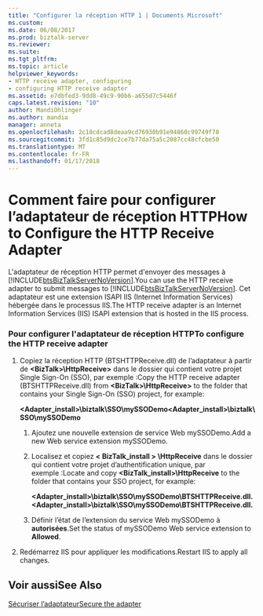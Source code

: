 ```yaml
---
title: "Configurer la réception HTTP 1 | Documents Microsoft"
ms.custom: 
ms.date: 06/08/2017
ms.prod: biztalk-server
ms.reviewer: 
ms.suite: 
ms.tgt_pltfrm: 
ms.topic: article
helpviewer_keywords:
- HTTP receive adapter, configuring
- configuring HTTP receive adapter
ms.assetid: e7dbfed3-9dd8-49c9-90b6-a655d7c5446f
caps.latest.revision: "10"
author: MandiOhlinger
ms.author: mandia
manager: anneta
ms.openlocfilehash: 2c18cdcad8deaa9cd76930b91e94860c99749f78
ms.sourcegitcommit: 3fd1c85d9dc2ce7b77da75a5c2087cc48cfcbe50
ms.translationtype: MT
ms.contentlocale: fr-FR
ms.lasthandoff: 01/17/2018
---
```

# <a name="how-to-configure-the-http-receive-adapter"></a><span data-ttu-id="f9379-102">Comment faire pour configurer l’adaptateur de réception HTTP</span><span class="sxs-lookup"><span data-stu-id="f9379-102">How to Configure the HTTP Receive Adapter</span></span>
<span data-ttu-id="f9379-103">L'adaptateur de réception HTTP permet d'envoyer des messages à [!INCLUDE[btsBizTalkServerNoVersion](../includes/btsbiztalkservernoversion-md.md)].</span><span class="sxs-lookup"><span data-stu-id="f9379-103">You can use the HTTP receive adapter to submit messages to [!INCLUDE[btsBizTalkServerNoVersion](../includes/btsbiztalkservernoversion-md.md)].</span></span> <span data-ttu-id="f9379-104">Cet adaptateur est une extension ISAPI IIS (Internet Information Services) hébergée dans le processus IIS.</span><span class="sxs-lookup"><span data-stu-id="f9379-104">The HTTP receive adapter is an Internet Information Services (IIS) ISAPI extension that is hosted in the IIS process.</span></span>  
  
### <a name="to-configure-the-http-receive-adapter"></a><span data-ttu-id="f9379-105">Pour configurer l'adaptateur de réception HTTP</span><span class="sxs-lookup"><span data-stu-id="f9379-105">To configure the HTTP receive adapter</span></span>  
  
1.  <span data-ttu-id="f9379-106">Copiez la réception HTTP (BTSHTTPReceive.dll) de l’adaptateur à partir de  **\<BizTalk\>\HttpReceive\>**  dans le dossier qui contient votre projet Single Sign-On (SSO), par exemple :</span><span class="sxs-lookup"><span data-stu-id="f9379-106">Copy the HTTP receive adapter (BTSHTTPReceive.dll) from **\<BizTalk\>\HttpReceive\>** to the folder that contains your Single Sign-On (SSO) project, for example:</span></span>  
  
     <span data-ttu-id="f9379-107">**<Adapter_install>\biztalk\SSO\mySSODemo**</span><span class="sxs-lookup"><span data-stu-id="f9379-107">**<Adapter_install>\biztalk\SSO\mySSODemo**</span></span>  
  
    1.  <span data-ttu-id="f9379-108">Ajoutez une nouvelle extension de service Web mySSODemo.</span><span class="sxs-lookup"><span data-stu-id="f9379-108">Add a new Web service extension mySSODemo.</span></span>  
  
    2.  <span data-ttu-id="f9379-109">Localisez et copiez **< BizTalk_install > \HttpReceive** dans le dossier qui contient votre projet d’authentification unique, par exemple :</span><span class="sxs-lookup"><span data-stu-id="f9379-109">Locate and copy **<BizTalk_install>\HttpReceive** to the folder that contains your SSO project, for example:</span></span>  
  
         <span data-ttu-id="f9379-110">**<Adapter_install>\biztalk\SSO\mySSODemo\BTSHTTPReceive.dll.**</span><span class="sxs-lookup"><span data-stu-id="f9379-110">**<Adapter_install>\biztalk\SSO\mySSODemo\BTSHTTPReceive.dll.**</span></span>  
  
    3.  <span data-ttu-id="f9379-111">Définir l’état de l’extension du service Web mySSODemo à **autorisées**.</span><span class="sxs-lookup"><span data-stu-id="f9379-111">Set the status of mySSODemo Web service extension to **Allowed**.</span></span>  
  
2.  <span data-ttu-id="f9379-112">Redémarrez IIS pour appliquer les modifications.</span><span class="sxs-lookup"><span data-stu-id="f9379-112">Restart IIS to apply all changes.</span></span>  
  
## <a name="see-also"></a><span data-ttu-id="f9379-113">Voir aussi</span><span class="sxs-lookup"><span data-stu-id="f9379-113">See Also</span></span>  
 [<span data-ttu-id="f9379-114">Sécuriser l’adaptateur</span><span class="sxs-lookup"><span data-stu-id="f9379-114">Secure the adapter</span></span>](../core/security-in-biztalk-adapter-for-peoplesoft-enterprise.md)